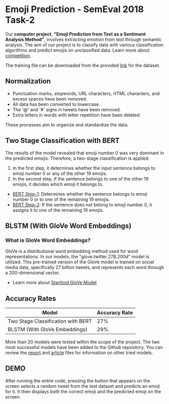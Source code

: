 # Emoji Prediction - SemEval 2018 Task-2

Our **computer project**, __"Emoji Prediction from Text as a Sentiment Analysis Method"__, involves extracting emotion from text through semantic analysis. The aim of our project is to classify data with various classification algorithms and predict emojis on unclassified data. Learn more about [competition](https://alt.qcri.org/semeval2018/index.php?id=tasks).

The training file can be downloaded from the provided [link](https://codalab.lisn.upsaclay.fr/competitions/8121) for the dataset.



## Normalization

- Punctuation marks, stopwords, URL characters, HTML characters, and excess spaces have been removed.
- All data has been converted to lowercase.
- The '@' and '#' signs in tweets have been removed.
- Extra letters in words with letter repetition have been deleted.

These processes aim to organize and standardize the data.

## Two Stage Classification with BERT

The results of the model revealed that emoji number 0 was very dominant in the predicted emojis. Therefore, a two-stage classification is applied:
1. In the first step, it determines whether the input sentence belongs to emoji number 0 or any of the other 19 emojis.
2. In the second step, if the sentence belongs to one of the other 19 emojis, it decides which emoji it belongs to.

- [BERT Step-1](./BERT_STEP_1.ipynb): Determines whether the sentence belongs to emoji number 0 or to one of the remaining 19 emojis.
- [BERT Step-2](./BERT_STEP_2.ipynb): If the sentence does not belong to emoji number 0, it assigns it to one of the remaining 19 emojis.

## BLSTM (With GloVe Word Embeddings)

### What is GloVe Word Embeddings?

GloVe is a distributional word embedding method used for word representations. In our models, the "glove.twitter.27B.200d" model is utilized. This pre-trained version of the GloVe model is trained on social media data, specifically 27 billion tweets, and represents each word through a 200-dimensional vector.

- Learn more about [Stanford GloVe Model](https://nlp.stanford.edu/projects/glove/)
## Accuracy Rates

| Model        | Accuracy Rate                 |
|------------------|----------------------------|
| Two Stage Classification with BERT     | 27% |
| BLSTM (With GloVe Embeddings)    | 29%|

More than 20 models were tested within the scope of the project. The two most successful models have been added to the Github repository. You can review the [report](Report.pdf) and [article](Article.pdf) files for information on other tried models.

## DEMO

After running the entire code, pressing the button that appears on the screen selects a random tweet from the test dataset and predicts an emoji for it. It then displays both the correct emoji and the predicted emoji on the screen.
